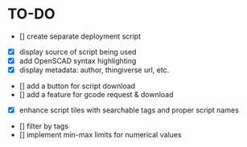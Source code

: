 # TO-DO

 - [] create separate deployment script
 - [x] display source of script being used
 - [x] add OpenSCAD syntax highlighting 
 - [x] display metadata: author, thingiverse url, etc.
 - [] add a button for script download
 - [] add a feature for gcode request & download
 - [x] enhance script tiles with searchable tags and proper script names
 - [] filter by tags
 - [] implement min-max limits for numerical values